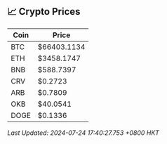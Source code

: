 ## 📈 Crypto Prices

| Coin | Price |
| ---- | ----- |
| BTC | $66403.1134 |
| ETH | $3458.1747 |
| BNB | $588.7397 |
| CRV | $0.2723 |
| ARB | $0.7809 |
| OKB | $40.0541 |
| DOGE | $0.1336 |

_Last Updated: 2024-07-24 17:40:27.753 +0800 HKT_